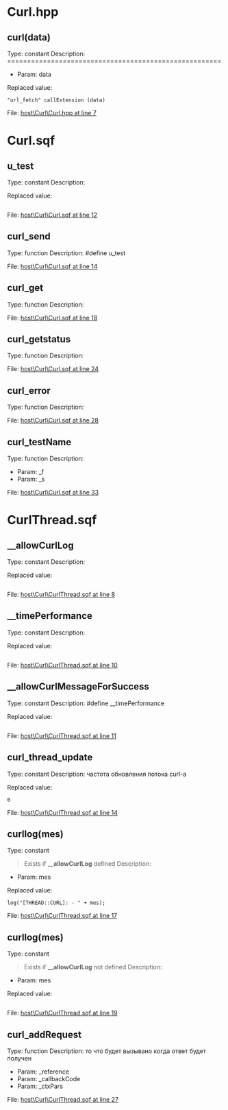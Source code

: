 # Curl.hpp

## curl(data)

Type: constant
Description: ======================================================
- Param: data

Replaced value:
```sqf
"url_fetch" callExtension (data)
```
File: [host\Curl\Curl.hpp at line 7](../../../Src/host/Curl/Curl.hpp#L7)
# Curl.sqf

## u_test

Type: constant
Description: 


Replaced value:
```sqf

```
File: [host\Curl\Curl.sqf at line 12](../../../Src/host/Curl/Curl.sqf#L12)
## curl_send

Type: function
Description: #define u_test


File: [host\Curl\Curl.sqf at line 14](../../../Src/host/Curl/Curl.sqf#L14)
## curl_get

Type: function
Description: 


File: [host\Curl\Curl.sqf at line 18](../../../Src/host/Curl/Curl.sqf#L18)
## curl_getstatus

Type: function
Description: 


File: [host\Curl\Curl.sqf at line 24](../../../Src/host/Curl/Curl.sqf#L24)
## curl_error

Type: function
Description: 


File: [host\Curl\Curl.sqf at line 28](../../../Src/host/Curl/Curl.sqf#L28)
## curl_testName

Type: function
Description: 
- Param: _f
- Param: _s

File: [host\Curl\Curl.sqf at line 33](../../../Src/host/Curl/Curl.sqf#L33)
# CurlThread.sqf

## __allowCurlLog

Type: constant
Description: 


Replaced value:
```sqf

```
File: [host\Curl\CurlThread.sqf at line 8](../../../Src/host/Curl/CurlThread.sqf#L8)
## __timePerformance

Type: constant
Description: 


Replaced value:
```sqf

```
File: [host\Curl\CurlThread.sqf at line 10](../../../Src/host/Curl/CurlThread.sqf#L10)
## __allowCurlMessageForSuccess

Type: constant
Description: #define __timePerformance


Replaced value:
```sqf

```
File: [host\Curl\CurlThread.sqf at line 11](../../../Src/host/Curl/CurlThread.sqf#L11)
## curl_thread_update

Type: constant
Description: частота обновления потока curl-а


Replaced value:
```sqf
0
```
File: [host\Curl\CurlThread.sqf at line 14](../../../Src/host/Curl/CurlThread.sqf#L14)
## curllog(mes)

Type: constant
> Exists if **__allowCurlLog** defined
Description: 
- Param: mes

Replaced value:
```sqf
log("[THREAD::CURL]: - " + mes);
```
File: [host\Curl\CurlThread.sqf at line 17](../../../Src/host/Curl/CurlThread.sqf#L17)
## curllog(mes)

Type: constant
> Exists if **__allowCurlLog** not defined
Description: 
- Param: mes

Replaced value:
```sqf

```
File: [host\Curl\CurlThread.sqf at line 19](../../../Src/host/Curl/CurlThread.sqf#L19)
## curl_addRequest

Type: function
Description: то что будет вызывано когда ответ будет получен
- Param: _reference
- Param: _callbackCode
- Param: _ctxPars

File: [host\Curl\CurlThread.sqf at line 27](../../../Src/host/Curl/CurlThread.sqf#L27)
